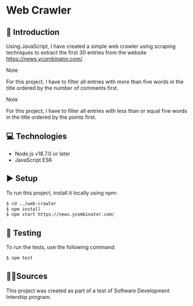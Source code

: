 # Web Crawler

## 📘 Introduction

Using JavaScript, I have created a simple web crawler using scraping techniques to extract the first 30 entries from the website https://news.ycombinator.com/.

> [!NOTE]
> For this project, I have to filter all entries with more than five words in the title ordered by the number of comments first.

> [!NOTE]
> For this project, I have to filter all entries with less than or equal five words in the title ordered by the points first.

## 💻 Technologies

- Node.js v18.7.0 or later
- JavaScript ES6

## ▶️ Setup

To run this project, install it locally using npm:

```bash
$ cd ../web-crawler
$ npm install
$ npm start https://news.ycombinator.com/
```

## 🧪 Testing

To run the tests, use the following command:

```bash
$ npm test
```

## 👨‍💻Sources

This project was created as part of a test of Software Development Intership program.
